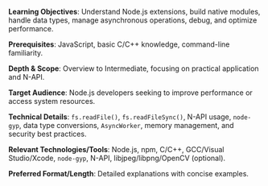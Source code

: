 **Learning Objectives**: Understand Node.js extensions, build native modules, handle data types, manage asynchronous operations, debug, and optimize performance.

**Prerequisites**: JavaScript, basic C/C++ knowledge, command-line familiarity.

**Depth & Scope**: Overview to Intermediate, focusing on practical application and N-API.

**Target Audience**: Node.js developers seeking to improve performance or access system resources.

**Technical Details**: `fs.readFile()`, `fs.readFileSync()`, N-API usage, `node-gyp`, data type conversions, `AsyncWorker`, memory management, and security best practices.

**Relevant Technologies/Tools**: Node.js, npm, C/C++, GCC/Visual Studio/Xcode, `node-gyp`, N-API, libjpeg/libpng/OpenCV (optional).

**Preferred Format/Length**: Detailed explanations with concise examples.
